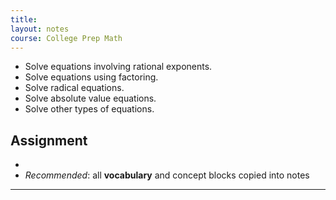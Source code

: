 ```yaml
---
title: 
layout: notes
course: College Prep Math
---
```


- Solve equations involving rational exponents.
- Solve equations using factoring.
- Solve radical equations.
- Solve absolute value equations.
- Solve other types of equations.

## Assignment

- 
- *Recommended*: all **vocabulary** and concept blocks copied into notes

---
